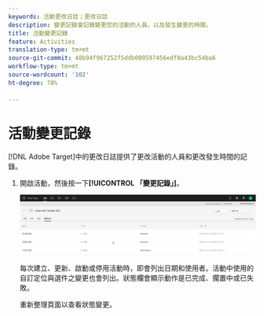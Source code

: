 ```yaml
---
keywords: 活動更改日誌；更改日誌
description: 變更記錄會記錄變更您的活動的人員，以及發生變更的時間。
title: 活動變更記錄
feature: Activities
translation-type: tm+mt
source-git-commit: 48b94f967252f5ddb009597456edf0a43bc54ba6
workflow-type: tm+mt
source-wordcount: '102'
ht-degree: 78%

---
```



# 活動變更記錄

[!DNL Adobe Target]中的更改日誌提供了更改活動的人員和更改發生時間的記錄。

1. 開啟活動，然後按一下&#x200B;**[!UICONTROL 「變更記錄」]**。

   ![活動變更記錄](/help/c-activities/assets/change_log.png)

   每次建立、更新、啟動或停用活動時，即會列出日期和使用者。活動中使用的自訂定位與選件之變更也會列出。狀態欄會顯示動作是已完成、擱置中或已失敗。

   重新整理頁面以查看狀態變更。
